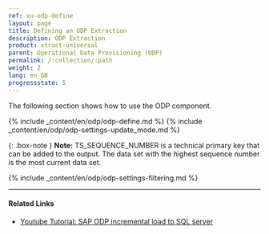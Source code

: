 ```yaml
---
ref: xu-odp-define
layout: page
title: Defining an ODP Extraction
description: ODP Extraction
product: xtract-universal
parent: Operational Data Provisioning (ODP)
permalink: /:collection/:path
weight: 2
lang: en_GB
progressstate: 5
---
```

The following section shows how to use the ODP component.

{% include _content/en/odp/odp-define.md %}
{% include _content/en/odp/odp-settings-update_mode.md %} 

{: .box-note }
**Note:** TS_SEQUENCE_NUMBER is a technical primary key that can be added to the output. The data set with the highest sequence number is the most current data set.

{% include _content/en/odp/odp-settings-filtering.md %}

****
#### Related Links
- [Youtube Tutorial: SAP ODP incremental load to SQL server](https://www.youtube.com/watch?v=-7pEm2VVPRg)